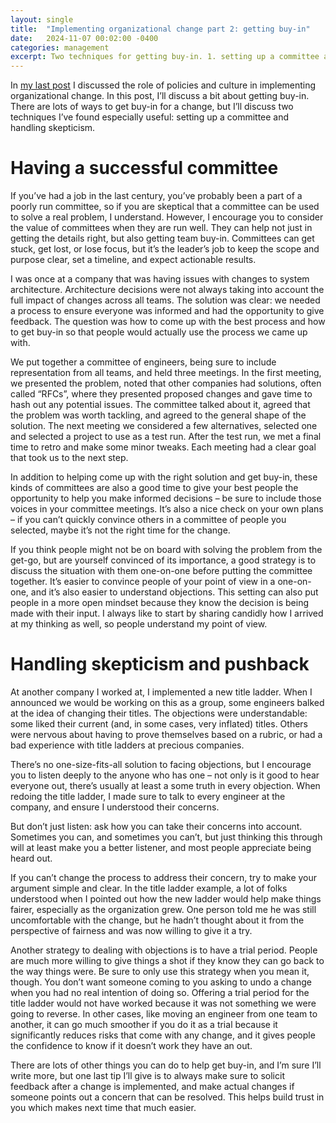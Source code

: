 ```yaml
---
layout: single
title:  "Implementing organizational change part 2: getting buy-in"
date:   2024-11-07 00:02:00 -0400
categories: management
excerpt: Two techniques for getting buy-in. 1. setting up a committee and 2. handling skepticism.
---
```

In [my last post](/management/2024/11/06/Implementing-organizational-change-part-1-culture-and-policies.html) I discussed the role of policies and culture in implementing organizational change. In this post, I’ll discuss a bit about getting buy-in. There are lots of ways to get buy-in for a change, but I’ll discuss two techniques I’ve found especially useful: setting up a committee and handling skepticism.

# Having a successful committee
If you’ve had  a job in the last century, you’ve probably been a part of a poorly run committee, so if you are skeptical that a committee can be used to solve a real problem, I understand. However, I encourage you to consider the value of committees when they are run well. They can help not just in getting the details right, but also getting team buy-in. Committees can get stuck, get lost, or lose focus, but it’s the leader’s job to keep the scope and purpose clear, set a timeline, and expect actionable results.

I was once at a company that was having issues with changes to system architecture. Architecture decisions were not always taking into account the full impact of changes across all teams. The solution was clear: we needed a process to ensure everyone was informed and had the opportunity to give feedback. The question was how to come up with the best process and how to get buy-in so that people would actually use the process we came up with.

We put together a committee of engineers, being sure to include representation from all teams, and held three meetings. In the first meeting, we presented the problem, noted that other companies had solutions, often called “RFCs”, where they presented proposed changes and gave time to hash out any potential issues. The committee talked about it, agreed that the problem was worth tackling, and agreed to the general shape of the solution. The next meeting we considered a few alternatives, selected one and selected a project to use as a test run. After the test run, we met a final time to retro and make some minor tweaks. Each meeting had a clear goal that took us to the next step.

In addition to helping come up with the right solution and get buy-in, these kinds of committees are also a good time to give your best people the opportunity to help you make informed decisions – be sure to include those voices in your committee meetings. It’s also a nice check on your own plans – if you can’t quickly convince others in a committee of people you selected, maybe it’s not the right time for the change.

If you think people might not be on board with solving the problem from the get-go, but are yourself convinced of its importance, a good strategy is to discuss the situation with them one-on-one before putting the committee together. It’s easier to convince people of your point of view in a one-on-one, and it’s also easier to understand objections. This setting can also put people in a more open mindset because they know the decision is being made with their input. I always like to start by sharing candidly how I arrived at my thinking as well, so people understand my point of view.

# Handling skepticism and pushback
At another company I worked at, I implemented a new title ladder. When I announced we would be working on this as a group, some engineers balked at the idea of changing their titles. The objections were understandable: some liked their current (and, in some cases, very inflated) titles. Others were nervous about having to prove themselves based on a rubric, or had a bad experience with title ladders at precious companies.

There’s no one-size-fits-all solution to facing objections, but I encourage you to listen deeply to the anyone who has one – not only is it good to hear everyone out, there’s usually at least a some truth in every objection. When redoing the title ladder, I made sure to talk to every engineer at the company, and ensure I understood their concerns.

But don’t just listen: ask how you can take their concerns into account. Sometimes you can, and sometimes you can’t, but just thinking this through will at least make you a better listener, and most people appreciate being heard out.

If you can’t change the process to address their concern, try to make your argument simple and clear. In the title ladder example, a lot of folks understood when I pointed out how the new ladder would help make things fairer, especially as the organization grew. One person told me he was still uncomfortable with the change, but he hadn’t thought about it from the perspective of fairness and was now willing to give it a try.

Another strategy to dealing with objections is to have a trial period. People are much more willing to give things a shot if they know they can go back to the way things were. Be sure to only use this strategy when you mean it, though. You don’t want someone coming to you asking to undo a change when you had no real intention of doing so. Offering a trial period for the title ladder would not have worked because it was not something we were going to reverse. In other cases, like moving an engineer from one team to another, it can go much smoother if you do it as a trial because it significantly reduces risks that come with any change, and it gives people the confidence to know if it doesn’t work they have an out.

There are lots of other things you can do to help get buy-in, and I’m sure I’ll write more, but one last tip I’ll give is to always make sure to solicit feedback after a change is implemented, and make actual changes if someone points out a concern that can be resolved. This helps build trust in you which makes next time that much easier.